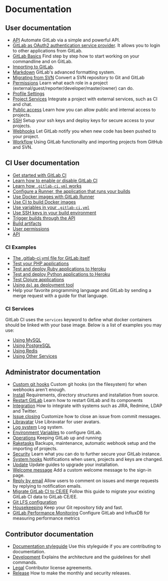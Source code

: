 # Documentation

## User documentation

- [API](api/README.md) Automate GitLab via a simple and powerful API.
- [GitLab as OAuth2 authentication service provider](integration/oauth_provider.md). It allows you to login to other applications from GitLab.
- [GitLab Basics](gitlab-basics/README.md) Find step by step how to start working on your commandline and on GitLab.
- [Importing to GitLab](workflow/importing/README.md).
- [Markdown](markdown/markdown.md) GitLab's advanced formatting system.
- [Migrating from SVN](workflow/importing/migrating_from_svn.md) Convert a SVN repository to Git and GitLab
- [Permissions](permissions/permissions.md) Learn what each role in a project (external/guest/reporter/developer/master/owner) can do.
- [Profile Settings](profile/README.md)
- [Project Services](project_services/project_services.md) Integrate a project with external services, such as CI and chat.
- [Public access](public_access/public_access.md) Learn how you can allow public and internal access to projects.
- [SSH](ssh/README.md) Setup your ssh keys and deploy keys for secure access to your projects.
- [Webhooks](web_hooks/web_hooks.md) Let GitLab notify you when new code has been pushed to your project.
- [Workflow](workflow/README.md) Using GitLab functionality and importing projects from GitHub and SVN.

## CI User documentation

- [Get started with GitLab CI](ci/quick_start/README.md)
- [Learn how to enable or disable GitLab CI](ci/enable_or_disable_ci.md)
- [Learn how `.gitlab-ci.yml` works](ci/yaml/README.md)
- [Configure a Runner, the application that runs your builds](ci/runners/README.md)
- [Use Docker images with GitLab Runner](ci/docker/using_docker_images.md)
- [Use CI to build Docker images](ci/docker/using_docker_build.md)
- [Use variables in your `.gitlab-ci.yml`](ci/variables/README.md)
- [Use SSH keys in your build environment](ci/ssh_keys/README.md)
- [Trigger builds through the API](ci/triggers/README.md)
- [Build artifacts](ci/build_artifacts/README.md)
- [User permissions](ci/permissions/README.md)
- [API](ci/api/README.md)

### CI Examples

- [The .gitlab-ci.yml file for GitLab itself](https://gitlab.com/gitlab-org/gitlab-ce/blob/master/.gitlab-ci.yml)
- [Test your PHP applications](ci/examples/php.md)
- [Test and deploy Ruby applications to Heroku](ci/examples/test-and-deploy-ruby-application-to-heroku.md)
- [Test and deploy Python applications to Heroku](ci/examples/test-and-deploy-python-application-to-heroku.md)
- [Test Clojure applications](ci/examples/test-clojure-application.md)
- [Using `dpl` as deployment tool](ci/deployment/README.md)
- Help your favorite programming language and GitLab by sending a merge request
  with a guide for that language.

### CI Services

GitLab CI uses the `services` keyword to define what docker containers should
be linked with your base image. Below is a list of examples you may use:

- [Using MySQL](ci/services/mysql.md)
- [Using PostgreSQL](ci/services/postgres.md)
- [Using Redis](ci/services/redis.md)
- [Using Other Services](ci/docker/using_docker_images.md#how-to-use-other-images-as-services)

## Administrator documentation

- [Custom git hooks](hooks/custom_hooks.md) Custom git hooks (on the filesystem) for when webhooks aren't enough.
- [Install](install/README.md) Requirements, directory structures and installation from source.
- [Restart GitLab](administration/restart_gitlab.md) Learn how to restart GitLab and its components
- [Integration](integration/README.md) How to integrate with systems such as JIRA, Redmine, LDAP and Twitter.
- [Issue closing](customization/issue_closing.md) Customize how to close an issue from commit messages.
- [Libravatar](customization/libravatar.md) Use Libravatar for user avatars.
- [Log system](logs/logs.md) Log system.
- [Environment Variables](administration/environment_variables.md) to configure GitLab.
- [Operations](operations/README.md) Keeping GitLab up and running
- [Raketasks](raketasks/README.md) Backups, maintenance, automatic webhook setup and the importing of projects.
- [Security](security/README.md) Learn what you can do to further secure your GitLab instance.
- [System hooks](system_hooks/system_hooks.md) Notifications when users, projects and keys are changed.
- [Update](update/README.md) Update guides to upgrade your installation.
- [Welcome message](customization/welcome_message.md) Add a custom welcome message to the sign-in page.
- [Reply by email](incoming_email/README.md) Allow users to comment on issues and merge requests by replying to notification emails.
- [Migrate GitLab CI to CE/EE](migrate_ci_to_ce/README.md) Follow this guide to migrate your existing GitLab CI data to GitLab CE/EE.
- [Git LFS configuration](workflow/lfs/lfs_administration.md)
- [Housekeeping](administration/housekeeping.md) Keep your Git repository tidy and fast.
- [GitLab Performance Monitoring](monitoring/performance/introduction.md) Configure GitLab and InfluxDB for measuring performance metrics

## Contributor documentation

- [Documentation styleguide](development/doc_styleguide.md) Use this styleguide if you are
  contributing to documentation.
- [Development](development/README.md) Explains the architecture and the guidelines for shell commands.
- [Legal](legal/README.md) Contributor license agreements.
- [Release](release/README.md) How to make the monthly and security releases.
